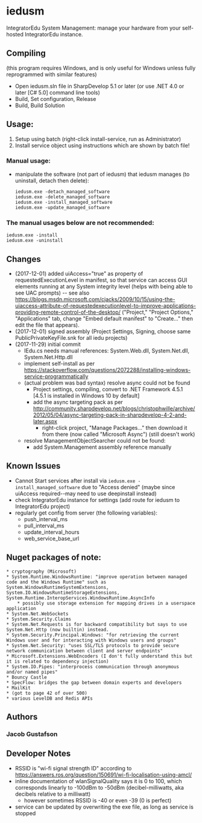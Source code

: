 # iedusm
IntegratorEdu System Management: manage your hardware from your self-hosted IntegratorEdu instance. 

## Compiling
(this program requires Windows, and is only useful for Windows unless fully reprogrammed with similar features)
* Open iedusm.sln file in SharpDevelop 5.1 or later (or use .NET 4.0 or later [C# 5.0] command line tools)
* Build, Set configuration, Release
* Build, Build Solution

## Usage:
1. Setup using batch (right-click install-service, run as Administrator)
2. Install service object using instructions which are shown by batch file!

### Manual usage:
* manipulate the software (not part of iedusm) that iedusm manages (to uninstall, detach then delete):
  ```
  iedusm.exe -detach_managed_software
  iedusm.exe -delete_managed_software
  iedusm.exe -install_managed_software
  iedusm.exe -update_managed_software
  ```
  

### The manual usages below are not recommended:
```
iedusm.exe -install
iedusm.exe -uninstall
```

## Changes
* (2017-12-01) added uiAccess="true" as property of requestedExecutionLevel in manifest, so that service can access GUI elements running at any System integrity level (helps with being able to see UAC prompts) -- see also <https://blogs.msdn.microsoft.com/cjacks/2009/10/15/using-the-uiaccess-attribute-of-requestedexecutionlevel-to-improve-applications-providing-remote-control-of-the-desktop/>
  ("Project," "Project Options," "Applications" tab, change "Embed default manifest" to "Create..." then edit the file that appears).
* (2017-12-01) signed assembly (Project Settings, Signing, choose same PublicPrivateKeyFile.snk for all iedu projects) 
* (2017-11-29) initial commit
	* IEdu.cs needs manual references: System.Web.dll, System.Net.dll, System.Net.Http.dll
	* implement self-install as per https://stackoverflow.com/questions/2072288/installing-windows-service-programmatically
	* (actual problem was bad syntax) resolve async could not be found
		* Project settings, compiling, convert to .NET Framework 4.5.1 [4.5.1 is installed in Windows 10 by default]
		* add the async targeting pack as per http://community.sharpdevelop.net/blogs/christophwille/archive/2012/05/04/async-targeting-pack-in-sharpdevelop-4-2-and-later.aspx
			* right-click project, "Manage Packages..." then download it from there (now called "Microsoft Async")
			  (still doesn't work)
	* resolve ManagementObjectSearcher could not be found:
		* add System.Management assembly reference manually


## Known Issues
* Cannot Start services after install via `iedusm.exe -install_managed_software` due to "Access denied" (maybe since uiAccess required--may need to use deepinstall instead)
* check IntegratorEdu instance for settings
	(add route for iedusm to IntegratorEdu project)
* regularly get config from server (the following variables):
	* push_interval_ms
	* pull_interval_ms
	* update_interval_hours
	* web_service_base_url


## Nuget packages of note:
	* cryptography (Microsoft)
	* System.Runtime.WindowsRuntime: "improve operation between managed code and the Windows Runtime" such as System.WindowsRuntimeSystemExtensions, System.IO.WindowsRuntimeStorageExtensions, System.Runtime.InteropServices.WindowsRuntime.AsyncInfo
		* possibly use storage extension for mapping drives in a userspace application
	* System.Net.WebSockets
	* System.Security.Claims
	* System.Net.Requests is for backward compatibility but says to use System.Net.Http (now builtin) instead.
	* System.Security.Principal.Windows: "for retrieving the current Windows user and for interacting with Windows users and groups"
	* System.Net.Security: "uses SSL/TLS protocols to provide secure network communication between client and server endpoints"
	* Microsoft.Extensions.WebEncoders (I don't fully understand this but it is related to dependency injection)
	* System.IO.Pipes: "interprocess communication through anonymous and/or named pipes"
	* Bouncy Castle
	* SpecFlow: bridges the gap between domain experts and developers
	* MailKit
	* (got to page 42 of over 500)
	* various LevelDB and Redis APIs
	
## Authors
### Jacob Gustafson

## Developer Notes
* RSSID is "wi-fi signal strength ID" according to <https://answers.ros.org/question/150691/wi-fi-localisation-using-amcl/>
* inline documentation of wlanSignalQuality says it is 0 to 100, which corresponds linearly to -100dBm to -50dBm (decibel-milliwatts, aka decibels relative to a milliwatt)
	* however sometimes RSSID is -40 or even -39 (0 is perfect)
* service can be updated by overwriting the exe file, as long as service is stopped
